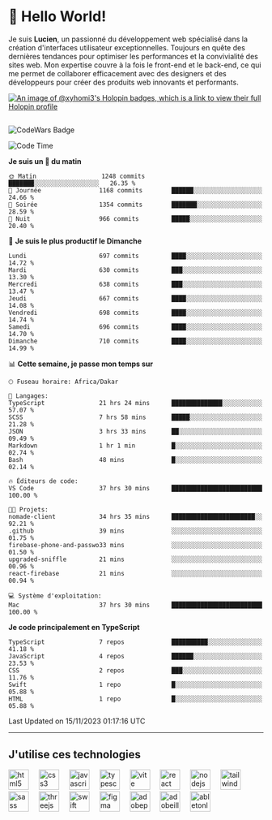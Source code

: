 # 👋 Hello World!

Je suis **Lucien**, un passionné du développement web spécialisé dans la création d'interfaces utilisateur exceptionnelles. Toujours en quête des dernières tendances pour optimiser les performances et la convivialité des sites web. Mon expertise couvre à la fois le front-end et le back-end, ce qui me permet de collaborer efficacement avec des designers et des développeurs pour créer des produits web innovants et performants.

[![An image of @xyhomi3's Holopin badges, which is a link to view their full Holopin profile](https://holopin.me/xyhomi3)](https://holopin.io/@xyhomi3)

##

![CodeWars Badge](https://www.codewars.com/users/xyhomi3/badges/small)

<!--START_SECTION:waka-->
![Code Time](http://img.shields.io/badge/Code%20Time-239%20hrs%2052%20mins-blue)

**Je suis un 🐤 du matin** 

```text
🌞 Matin                  1248 commits        ███████░░░░░░░░░░░░░░░░░░   26.35 % 
🌆 Journée                1168 commits        ██████░░░░░░░░░░░░░░░░░░░   24.66 % 
🌃 Soirée                 1354 commits        ███████░░░░░░░░░░░░░░░░░░   28.59 % 
🌙 Nuit                   966 commits         █████░░░░░░░░░░░░░░░░░░░░   20.40 % 
```
📅 **Je suis le plus productif le Dimanche** 

```text
Lundi                    697 commits         ████░░░░░░░░░░░░░░░░░░░░░   14.72 % 
Mardi                    630 commits         ███░░░░░░░░░░░░░░░░░░░░░░   13.30 % 
Mercredi                 638 commits         ███░░░░░░░░░░░░░░░░░░░░░░   13.47 % 
Jeudi                    667 commits         ████░░░░░░░░░░░░░░░░░░░░░   14.08 % 
Vendredi                 698 commits         ████░░░░░░░░░░░░░░░░░░░░░   14.74 % 
Samedi                   696 commits         ████░░░░░░░░░░░░░░░░░░░░░   14.70 % 
Dimanche                 710 commits         ████░░░░░░░░░░░░░░░░░░░░░   14.99 % 
```


📊 **Cette semaine, je passe mon temps sur** 

```text
🕑︎ Fuseau horaire: Africa/Dakar

💬 Langages: 
TypeScript               21 hrs 24 mins      ██████████████░░░░░░░░░░░   57.07 % 
SCSS                     7 hrs 58 mins       █████░░░░░░░░░░░░░░░░░░░░   21.28 % 
JSON                     3 hrs 33 mins       ██░░░░░░░░░░░░░░░░░░░░░░░   09.49 % 
Markdown                 1 hr 1 min          █░░░░░░░░░░░░░░░░░░░░░░░░   02.74 % 
Bash                     48 mins             █░░░░░░░░░░░░░░░░░░░░░░░░   02.14 % 

🔥 Éditeurs de code: 
VS Code                  37 hrs 30 mins      █████████████████████████   100.00 % 

🐱‍💻 Projets: 
nomade-client            34 hrs 35 mins      ███████████████████████░░   92.21 % 
.github                  39 mins             ░░░░░░░░░░░░░░░░░░░░░░░░░   01.75 % 
firebase-phone-and-passwo33 mins             ░░░░░░░░░░░░░░░░░░░░░░░░░   01.50 % 
upgraded-sniffle         21 mins             ░░░░░░░░░░░░░░░░░░░░░░░░░   00.96 % 
react-firebase           21 mins             ░░░░░░░░░░░░░░░░░░░░░░░░░   00.94 % 

💻 Système d'exploitation: 
Mac                      37 hrs 30 mins      █████████████████████████   100.00 % 
```

**Je code principalement en TypeScript** 

```text
TypeScript               7 repos             ██████████░░░░░░░░░░░░░░░   41.18 % 
JavaScript               4 repos             ██████░░░░░░░░░░░░░░░░░░░   23.53 % 
CSS                      2 repos             ███░░░░░░░░░░░░░░░░░░░░░░   11.76 % 
Swift                    1 repo              █░░░░░░░░░░░░░░░░░░░░░░░░   05.88 % 
HTML                     1 repo              █░░░░░░░░░░░░░░░░░░░░░░░░   05.88 % 
```




 Last Updated on 15/11/2023 01:17:16 UTC
<!--END_SECTION:waka-->
---

## J'utilise ces technologies

<div align="left">
  <img src="https://skillicons.dev/icons?i=html" height="40" alt="html5 logo"  />
  <img width="12" />
  <img src="https://skillicons.dev/icons?i=css" height="40" alt="css3 logo"  />
  <img width="12" />
  <img src="https://skillicons.dev/icons?i=js" height="40" alt="javascript logo"  />
  <img width="12" />
  <img src="https://skillicons.dev/icons?i=ts" height="40" alt="typescript logo"  />
  <img width="12" />
  <img src="https://skillicons.dev/icons?i=vite" height="40" alt="vite logo"  />
  <img width="12" />
  <img src="https://skillicons.dev/icons?i=react" height="40" alt="react logo"  />
  <img width="12" />
  <img src="https://cdn.jsdelivr.net/gh/devicons/devicon/icons/nodejs/nodejs-original.svg" height="40" alt="nodejs logo"  />
  <img width="12" />
  <img src="https://skillicons.dev/icons?i=tailwind" height="40" alt="tailwindcss logo"  />
  <img width="12" />
  <img src="https://skillicons.dev/icons?i=sass" height="40" alt="sass logo"  />
  <img width="12" />
  <img src="https://skillicons.dev/icons?i=threejs" height="40" alt="threejs logo"  />
  <img width="12" />
  <img src="https://skillicons.dev/icons?i=swift" height="40" alt="swift logo"  />
  <img width="12" />
  <img src="https://skillicons.dev/icons?i=figma" height="40" alt="figma logo"  />
  <img width="12" />
  <img src="https://skillicons.dev/icons?i=ps" height="40" alt="adobephotoshop logo"  />
  <img width="12" />
  <img src="https://skillicons.dev/icons?i=ai" height="40" alt="adobeillustrator logo"  />
  <img width="12" />
  <img src="https://skillicons.dev/icons?i=ableton" height="40" alt="abletonlive logo"  />
</div>



